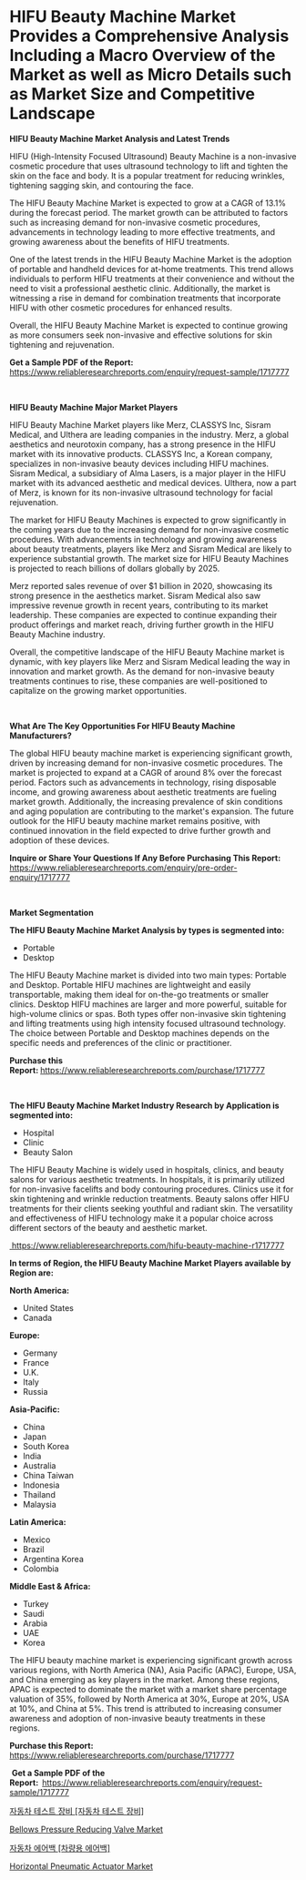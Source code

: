 <p><h1>HIFU Beauty Machine Market Provides a Comprehensive Analysis Including a Macro Overview of the Market as well as Micro Details such as Market Size and Competitive Landscape</h1></p><p><strong>HIFU Beauty Machine Market Analysis and Latest Trends</strong></p>
<p><p>HIFU (High-Intensity Focused Ultrasound) Beauty Machine is a non-invasive cosmetic procedure that uses ultrasound technology to lift and tighten the skin on the face and body. It is a popular treatment for reducing wrinkles, tightening sagging skin, and contouring the face.</p><p>The HIFU Beauty Machine Market is expected to grow at a CAGR of 13.1% during the forecast period. The market growth can be attributed to factors such as increasing demand for non-invasive cosmetic procedures, advancements in technology leading to more effective treatments, and growing awareness about the benefits of HIFU treatments.</p><p>One of the latest trends in the HIFU Beauty Machine Market is the adoption of portable and handheld devices for at-home treatments. This trend allows individuals to perform HIFU treatments at their convenience and without the need to visit a professional aesthetic clinic. Additionally, the market is witnessing a rise in demand for combination treatments that incorporate HIFU with other cosmetic procedures for enhanced results.</p><p>Overall, the HIFU Beauty Machine Market is expected to continue growing as more consumers seek non-invasive and effective solutions for skin tightening and rejuvenation.</p></p>
<p><strong>Get a Sample PDF of the Report:&nbsp;</strong> <a href="https://www.reliableresearchreports.com/enquiry/request-sample/1717777">https://www.reliableresearchreports.com/enquiry/request-sample/1717777</a></p>
<p>&nbsp;</p>
<p><strong>HIFU Beauty Machine Major Market Players</strong></p>
<p><p>HIFU Beauty Machine Market players like Merz, CLASSYS Inc, Sisram Medical, and Ulthera are leading companies in the industry. Merz, a global aesthetics and neurotoxin company, has a strong presence in the HIFU market with its innovative products. CLASSYS Inc, a Korean company, specializes in non-invasive beauty devices including HIFU machines. Sisram Medical, a subsidiary of Alma Lasers, is a major player in the HIFU market with its advanced aesthetic and medical devices. Ulthera, now a part of Merz, is known for its non-invasive ultrasound technology for facial rejuvenation.</p><p>The market for HIFU Beauty Machines is expected to grow significantly in the coming years due to the increasing demand for non-invasive cosmetic procedures. With advancements in technology and growing awareness about beauty treatments, players like Merz and Sisram Medical are likely to experience substantial growth. The market size for HIFU Beauty Machines is projected to reach billions of dollars globally by 2025.</p><p>Merz reported sales revenue of over $1 billion in 2020, showcasing its strong presence in the aesthetics market. Sisram Medical also saw impressive revenue growth in recent years, contributing to its market leadership. These companies are expected to continue expanding their product offerings and market reach, driving further growth in the HIFU Beauty Machine industry.</p><p>Overall, the competitive landscape of the HIFU Beauty Machine market is dynamic, with key players like Merz and Sisram Medical leading the way in innovation and market growth. As the demand for non-invasive beauty treatments continues to rise, these companies are well-positioned to capitalize on the growing market opportunities.</p></p>
<p>&nbsp;</p>
<p><strong>What Are The Key Opportunities For HIFU Beauty Machine Manufacturers?</strong></p>
<p><p>The global HIFU beauty machine market is experiencing significant growth, driven by increasing demand for non-invasive cosmetic procedures. The market is projected to expand at a CAGR of around 8% over the forecast period. Factors such as advancements in technology, rising disposable income, and growing awareness about aesthetic treatments are fueling market growth. Additionally, the increasing prevalence of skin conditions and aging population are contributing to the market's expansion. The future outlook for the HIFU beauty machine market remains positive, with continued innovation in the field expected to drive further growth and adoption of these devices.</p></p>
<p><strong>Inquire or Share Your Questions If Any Before Purchasing This Report:</strong> <a href="https://www.reliableresearchreports.com/enquiry/pre-order-enquiry/1717777">https://www.reliableresearchreports.com/enquiry/pre-order-enquiry/1717777</a></p>
<p>&nbsp;</p>
<p><strong>Market Segmentation</strong></p>
<p><strong>The HIFU Beauty Machine Market Analysis by types is segmented into:</strong></p>
<p><ul><li>Portable</li><li>Desktop</li></ul></p>
<p><p>The HIFU Beauty Machine market is divided into two main types: Portable and Desktop. Portable HIFU machines are lightweight and easily transportable, making them ideal for on-the-go treatments or smaller clinics. Desktop HIFU machines are larger and more powerful, suitable for high-volume clinics or spas. Both types offer non-invasive skin tightening and lifting treatments using high intensity focused ultrasound technology. The choice between Portable and Desktop machines depends on the specific needs and preferences of the clinic or practitioner.</p></p>
<p><strong>Purchase this Report:&nbsp;</strong><a href="https://www.reliableresearchreports.com/purchase/1717777">https://www.reliableresearchreports.com/purchase/1717777</a></p>
<p>&nbsp;</p>
<p><strong>The HIFU Beauty Machine Market Industry Research by Application is segmented into:</strong></p>
<p><ul><li>Hospital</li><li>Clinic</li><li>Beauty Salon</li></ul></p>
<p><p>The HIFU Beauty Machine is widely used in hospitals, clinics, and beauty salons for various aesthetic treatments. In hospitals, it is primarily utilized for non-invasive facelifts and body contouring procedures. Clinics use it for skin tightening and wrinkle reduction treatments. Beauty salons offer HIFU treatments for their clients seeking youthful and radiant skin. The versatility and effectiveness of HIFU technology make it a popular choice across different sectors of the beauty and aesthetic market.</p></p>
<p><a href="https://www.reliableresearchreports.com/hifu-beauty-machine-r1717777">&nbsp;https://www.reliableresearchreports.com/hifu-beauty-machine-r1717777</a></p>
<p><strong>In terms of Region, the HIFU Beauty Machine Market Players available by Region are:</strong></p>
<p>
    <p> <strong> North America: </strong>
        <ul>
            <li>United States</li>
            <li>Canada</li>
        </ul>
        </p> 
    <p> <strong> Europe: </strong>
        <ul>
            <li>Germany</li>
            <li>France</li>
            <li>U.K.</li>
            <li>Italy</li>
            <li>Russia</li>
        </ul>
        </p> 
    <p> <strong> Asia-Pacific: </strong>
        <ul>
            <li>China</li>
            <li>Japan</li>
            <li>South Korea</li>
            <li>India</li>
            <li>Australia</li>
            <li>China Taiwan</li>
            <li>Indonesia</li>
            <li>Thailand</li>
            <li>Malaysia</li>
        </ul>
        </p> 
    <p> <strong> Latin America: </strong>
        <ul>
            <li>Mexico</li>
            <li>Brazil</li>
            <li>Argentina Korea</li>
            <li>Colombia</li>
        </ul>
        </p> 
    <p> <strong> Middle East & Africa: </strong>
        <ul>
            <li>Turkey</li>
            <li>Saudi</li>
            <li>Arabia</li>
            <li>UAE</li>
            <li>Korea</li>
        </ul>
    </p>
    </p>
<p><p>The HIFU beauty machine market is experiencing significant growth across various regions, with North America (NA), Asia Pacific (APAC), Europe, USA, and China emerging as key players in the market. Among these regions, APAC is expected to dominate the market with a market share percentage valuation of 35%, followed by North America at 30%, Europe at 20%, USA at 10%, and China at 5%. This trend is attributed to increasing consumer awareness and adoption of non-invasive beauty treatments in these regions.</p></p>
<p><strong>Purchase this Report: </strong><a href="https://www.reliableresearchreports.com/purchase/1717777">https://www.reliableresearchreports.com/purchase/1717777</a></p>
<p>&nbsp;<strong>Get a Sample PDF of the Report:&nbsp;&nbsp;</strong><a href="https://www.reliableresearchreports.com/enquiry/request-sample/1717777">https://www.reliableresearchreports.com/enquiry/request-sample/1717777</a></p>
<p><strong></strong></p>
<p><p><a href="https://github.com/admichael111/Market-Research-Report-List-1/blob/main/1187475181166.md">자동차 테스트 장비 [자동차 테스트 장비]</a></p><p><a href="https://github.com/liliskanaya73/Market-Research-Report-List-1/blob/main/bellows-pressure-reducing-valve-market.md">Bellows Pressure Reducing Valve Market</a></p><p><a href="https://github.com/msujons1512/Market-Research-Report-List-1/blob/main/5755821181167.md">자동차 에어백 [차량용 에어백]</a></p><p><a href="https://github.com/eeenafisainka/Market-Research-Report-List-1/blob/main/horizontal-pneumatic-actuator-market.md">Horizontal Pneumatic Actuator Market</a></p></p>